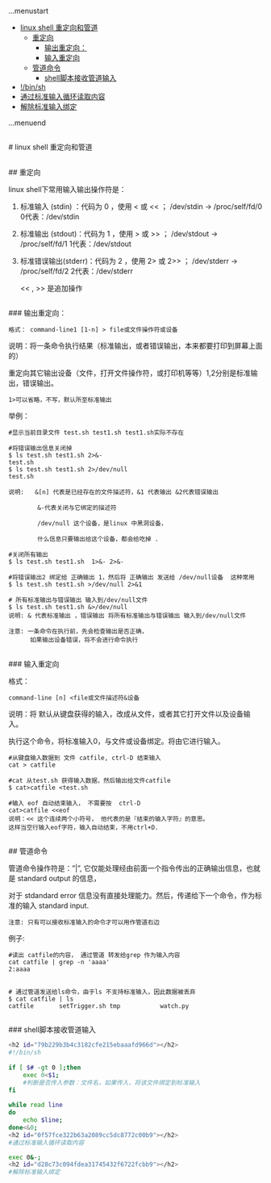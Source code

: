 ...menustart

 * [linux shell 重定向和管道](#a5b6d6e1787010e24a6983fc8cdc05e8)
   * [重定向](#c51dd14a9a9366c6f8f09737d88efde2)
     * [输出重定向：](#b055038e72d0aee6b98113e5aa18bca7)
     * [输入重定向](#61c2440af0105a4ba9d0629753f0ad3b)
   * [管道命令](#4b9705489e3c43bd30937dfd11787372)
     * [shell脚本接收管道输入](#0fbce22ca968c3e4c0611f0d78397112)
 * [!/bin/sh](#79b229b3b4c3182cfe215ebaaafd966d)
 * [通过标准输入循环读取内容](#0f57fce322b63a2089cc5dc8772c00b9)
 * [解除标准输入绑定](#d28c73c094fdea31745432f6722fcbb9)

...menuend


<h2 id="a5b6d6e1787010e24a6983fc8cdc05e8"></h2>
# linux shell 重定向和管道

<h2 id="c51dd14a9a9366c6f8f09737d88efde2"></h2>
## 重定向

linux shell下常用输入输出操作符是：

1. 标准输入   (stdin) ：代码为 0 ，使用 < 或 << ； 
   /dev/stdin -> /proc/self/fd/0   0代表：/dev/stdin 
2. 标准输出   (stdout)：代码为 1 ，使用 > 或 >> ； 
   /dev/stdout -> /proc/self/fd/1  1代表：/dev/stdout
3. 标准错误输出(stderr)：代码为 2 ，使用 2> 或 2>> ； 
   /dev/stderr -> /proc/self/fd/2 2代表：/dev/stderr


    << , >> 是追加操作

<h2 id="b055038e72d0aee6b98113e5aa18bca7"></h2>
### 输出重定向：

    格式： command-line1 [1-n] > file或文件操作符或设备
说明：将一条命令执行结果（标准输出，或者错误输出，本来都要打印到屏幕上面的）

重定向其它输出设备（文件，打开文件操作符，或打印机等等）1,2分别是标准输出，错误输出。

    1>可以省略，不写，默认所至标准输出


举例：

    #显示当前目录文件 test.sh test1.sh test1.sh实际不存在
    
    #将错误输出信息关闭掉
    $ ls test.sh test1.sh 2>&-
    test.sh
    $ ls test.sh test1.sh 2>/dev/null
    test.sh
    
    说明:   &[n] 代表是已经存在的文件描述符，&1 代表输出 &2代表错误输出 
    
            &-代表关闭与它绑定的描述符
            
    	    /dev/null 这个设备，是linux 中黑洞设备， 
    	    
    	    什么信息只要输出给这个设备，都会给吃掉 .
    
    #关闭所有输出
    $ ls test.sh test1.sh  1>&- 2>&- 
    
    #将错误输出2 绑定给 正确输出 1，然后将 正确输出 发送给 /dev/null设备  这种常用
    $ ls test.sh test1.sh >/dev/null 2>&1
    
    # 所有标准输出与错误输出 输入到/dev/null文件
    $ ls test.sh test1.sh &>/dev/null
    说明: & 代表标准输出 ，错误输出 将所有标准输出与错误输出 输入到/dev/null文件
    
    注意: 一条命令在执行前，先会检查输出是否正确，
          如果输出设备错误，将不会进行命令执行


<h2 id="61c2440af0105a4ba9d0629753f0ad3b"></h2>
### 输入重定向

格式：

    command-line [n] <file或文件描述符&设备

说明：将 默认从键盘获得的输入，改成从文件，或者其它打开文件以及设备输入。

执行这个命令，将标准输入0，与文件或设备绑定。将由它进行输入。

    #从键盘输入数据到 文件 catfile, ctrl-D 结束输入
    cat > catfile 
    
    #cat 从test.sh 获得输入数据，然后输出给文件catfile
    $ cat>catfile <test.sh
    
    #输入 eof 自动结束输入， 不需要按  ctrl-D
    cat>catfile <<eof
    说明：<< 这个连续两个小符号， 他代表的是『结束的输入字符』的意思。 
    这样当空行输入eof字符，输入自动结束，不用ctrl+D.


<h2 id="4b9705489e3c43bd30937dfd11787372"></h2>
## 管道命令

管道命令操作符是：”|”,  它仅能处理经由前面一个指令传出的正确输出信息，也就是 standard output 的信息，

对于 stdandard error 信息没有直接处理能力。然后，传递给下一个命令，作为标准的输入 standard input.

    注意: 只有可以接收标准输入的命令才可以用作管道右边

例子:

    #读出 catfile的内容， 通过管道 转发给grep 作为输入内容
    cat catfile | grep -n 'aaaa'
    2:aaaa
    
    
    # 通过管道发送给ls命令，由于ls 不支持标准输入，因此数据被丢弃
    $ cat catfile | ls 
    catfile       setTrigger.sh tmp           watch.py


<h2 id="0fbce22ca968c3e4c0611f0d78397112"></h2>
### shell脚本接收管道输入

```bash
<h2 id="79b229b3b4c3182cfe215ebaaafd966d"></h2>
#!/bin/sh
  
if [ $# -gt 0 ];then
    exec 0<$1;
    #判断是否传入参数：文件名，如果传入，将该文件绑定到标准输入
fi
  
while read line
do
    echo $line;
done<&0;
<h2 id="0f57fce322b63a2089cc5dc8772c00b9"></h2>
#通过标准输入循环读取内容

exec 0&-;
<h2 id="d28c73c094fdea31745432f6722fcbb9"></h2>
#解除标准输入绑定
```
